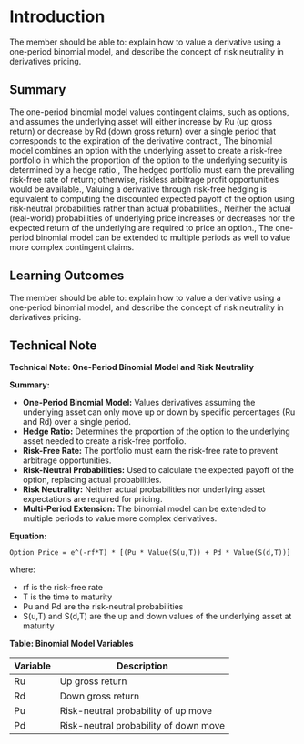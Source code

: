 # Introduction

The member should be able to: explain how to value a derivative using a one-period binomial model, and describe the concept of risk neutrality in derivatives pricing.

## Summary

The one-period binomial model values contingent claims, such as options, and assumes the underlying asset will either increase by Ru (up gross return) or decrease by Rd (down gross return) over a single period that corresponds to the expiration of the derivative contract., The binomial model combines an option with the underlying asset to create a risk-free portfolio in which the proportion of the option to the underlying security is determined by a hedge ratio., The hedged portfolio must earn the prevailing risk-free rate of return; otherwise, riskless arbitrage profit opportunities would be available., Valuing a derivative through risk-free hedging is equivalent to computing the discounted expected payoff of the option using risk-neutral probabilities rather than actual probabilities., Neither the actual (real-world) probabilities of underlying price increases or decreases nor the expected return of the underlying are required to price an option., The one-period binomial model can be extended to multiple periods as well to value more complex contingent claims.

## Learning Outcomes

The member should be able to: explain how to value a derivative using a one-period binomial model, and describe the concept of risk neutrality in derivatives pricing.

## Technical Note

**Technical Note: One-Period Binomial Model and Risk Neutrality**

**Summary:**

* **One-Period Binomial Model:** Values derivatives assuming the underlying asset can only move up or down by specific percentages (Ru and Rd) over a single period.
* **Hedge Ratio:** Determines the proportion of the option to the underlying asset needed to create a risk-free portfolio.
* **Risk-Free Rate:** The portfolio must earn the risk-free rate to prevent arbitrage opportunities.
* **Risk-Neutral Probabilities:** Used to calculate the expected payoff of the option, replacing actual probabilities.
* **Risk Neutrality:** Neither actual probabilities nor underlying asset expectations are required for pricing.
* **Multi-Period Extension:** The binomial model can be extended to multiple periods to value more complex derivatives.

**Equation:**

```
Option Price = e^(-rf*T) * [(Pu * Value(S(u,T)) + Pd * Value(S(d,T))]
```

where:

* rf is the risk-free rate
* T is the time to maturity
* Pu and Pd are the risk-neutral probabilities
* S(u,T) and S(d,T) are the up and down values of the underlying asset at maturity

**Table: Binomial Model Variables**

| Variable | Description |
|---|---|
| Ru | Up gross return |
| Rd | Down gross return |
| Pu | Risk-neutral probability of up move |
| Pd | Risk-neutral probability of down move |